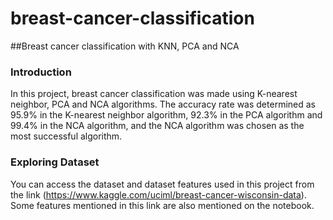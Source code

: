 # breast-cancer-classification

##Breast cancer classification with KNN, PCA and NCA

### Introduction

In this project, breast cancer classification was made using K-nearest neighbor, PCA and NCA algorithms. The accuracy rate was determined as 95.9% in the K-nearest neighbor algorithm, 92.3% in the PCA algorithm and 99.4% in the NCA algorithm, and the NCA algorithm was chosen as the most successful algorithm.

### Exploring Dataset

You can access the dataset and dataset features used in this project from the link (https://www.kaggle.com/uciml/breast-cancer-wisconsin-data). Some features mentioned in this link are also mentioned on the notebook.
